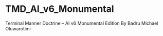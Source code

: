 # TMD_AI_v6_Monumental
Terminal Manner Doctrine – AI v6 Monumental Edition
By Badru Michael Oluwarotimi

